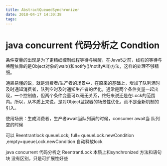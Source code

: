 ```yaml
---
title: AbstractQueuedSynchronizer
date: 2018-04-17 14:30:38
tags:
---
```

# java concurrent 代码分析之 Condtion

条件变量的出现是为了更精细控制线程等待与唤醒，在Java5之前，线程的等待与唤醒依靠的是Object对象的wait()和notify()/notifyAll()方法，这样的处理不够精细。

通熟易懂的说，就是消费者/生产者的场景中，在原来的基础上，增加了队列满时及时通知消费者，队列空时及时通知生产者的优化，通常是两个条件变量一起出现，一个控制值，但两个条件变量可以毫无关系，终归来说还是在Lock的范围内。所以，从本质上来说，是对Object监视器的场景性优化，而不是全新机制的引入。


使用场景：生成消费者，生产者await当队列满的时候，consumer await当 队列空的时候


可以   Reentrantlock queueLock;  full= queueLock.newCondition ,empty=queueLock.newCondition  自动释放lock



java concurrent 代码分析之 ReentrantLock 本质上和synchronized 方法和语句块 没有区别，只是可扩展性好些

